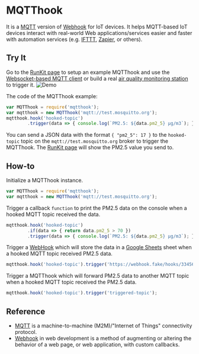 # MQTThook
It is a [MQTT][mqtt] version of [Webhook][webhook] for IoT devices. It helps MQTT-based IoT devices interact with real-world Web applications/services easier and faster with automation services (e.g. [IFTTT][ifttt], [Zapier][zapier], or others).

## Try It
Go to the [RunKit page][mqtthook-example] to setup an example MQTThook and use the [Websocket-based MQTT client][mqtt-client] or build a real [air quality monitoring station][air-quality-monitoring-station] to trigger it.
![Demo](./images/demo.gif)

The code of the MQTThook example:
```js
var MQTThook = require('mqtthook');
var mqtthook = new MQTThook('mqtt://test.mosquitto.org');
mqtthook.hook('hooked-topic')
        .trigger(data => { console.log(`PM2.5: ${data.pm2_5} μg/m3`); });
```

You can send a JSON data with the format `{ "pm2_5": 17 }` to the `hooked-topic` topic on the `mqtt://test.mosquitto.org` broker to trigger the MQTThook. The [RunKit page][mqtthook-example] will show the PM2.5 value you send to.

## How-to
Initialize a MQTThook instance.
```js
var MQTThook = require('mqtthook');
var mqtthook = new MQTThook('mqtt://test.mosquitto.org');
```

Trigger a callback `function` to print the PM2.5 data on the console when a hooked MQTT topic received the data.
```js
mqtthook.hook('hooked-topic')
        .if(data => { return data.pm2_5 > 70 })
        .trigger(data => { console.log(`PM2.5: ${data.pm2_5} μg/m3`); });
```

Trigger a [WebHook][webhook] which will store the data in a [Google Sheets][google-sheets] sheet when a hooked MQTT topic received PM2.5 data.
```js
mqtthook.hook('hooked-topic').trigger('https://webhook.fake/hooks/3345678');
```

Trigger a MQTThook which will forward PM2.5 data to another MQTT topic when a hooked MQTT topic received the PM2.5 data.
```js
mqtthook.hook('hooked-topic').trigger('triggered-topic');
```

## Reference
- [MQTT][mqtt] is a machine-to-machine (M2M)/"Internet of Things" connectivity protocol.
- [Webhook][webhook] in web development is a method of augmenting or altering the behavior of a web page, or web application, with custom callbacks.

[webhook]: https://en.wikipedia.org/wiki/Webhook
[mqtt]: http://mqtt.org
[ifttt]: https://ifttt.com
[zapier]: https://zapier.com
[google-sheets]: https://www.google.com/intl/en/sheets/about/
[mqtthook-example]: https://goo.gl/abgsTZ
[mqtt-client]: http://www.hivemq.com/demos/websocket-client
[air-quality-monitoring-station]: https://github.com/evanxd/air-quality-monitoring-station
